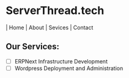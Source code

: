 # **ServerThread.tech**

| Home | About | Sevices | Contact 

## Our Services:

- [ ] ERPNext Infrastructure Development
- [ ] Wordpress Deployment and Administration

